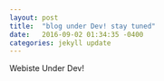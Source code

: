 ```yaml
---
layout: post
title:  "blog under Dev! stay tuned"
date:   2016-09-02 01:34:35 -0400
categories: jekyll update
---
```

Webiste Under Dev!

